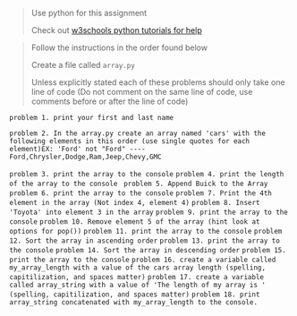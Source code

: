 > Use python for this assignment
>
> Check out [w3schools python 
> tutorials for help](https://www.w3schools.com/python/python_lists.asp) 

> Follow the instructions in the order found below
>
>
> Create a file called `array.py `
> 
> Unless explicitly stated each of these problems should only take one line of code (Do not comment on the same line of code, use comments before or after the line of code)
> 
`problem 1. print your first and last name`

`problem 2. In the array.py create an array named 'cars' with the following elements in this order (use single quotes for each element)EX: 'Ford' not "Ford" ---- Ford,Chrysler,Dodge,Ram,Jeep,Chevy,GMC`
   
`problem 3. print the array to the console`
`problem 4. print the length of the array to the console `
`problem 5. Append Buick to the Array`
`problem 6. print the array to the console`
`problem 7. Print the 4th element in the array (Not index 4, element 4)`
`problem 8. Insert 'Toyota' into element 3 in the array`
`problem 9. print the array to the console`
`problem 10. Remove element 5 of the array (hint look at options for pop())`
`problem 11. print the array to the console`
`problem 12. Sort the array in ascending order`
`problem 13. print the array to the console`
`problem 14. Sort the array in descending order`
`problem 15. print the array to the console`
`problem 16. create a variable called my_array_length with a value of the cars array length (spelling, capitilization, and spaces matter)`
`problem 17. create a variable called array_string with a value of 'The length of my array is ' (spelling, capitilization, and spaces matter)`
`problem 18. print array_string concatenated with my_array_length to the console.`
